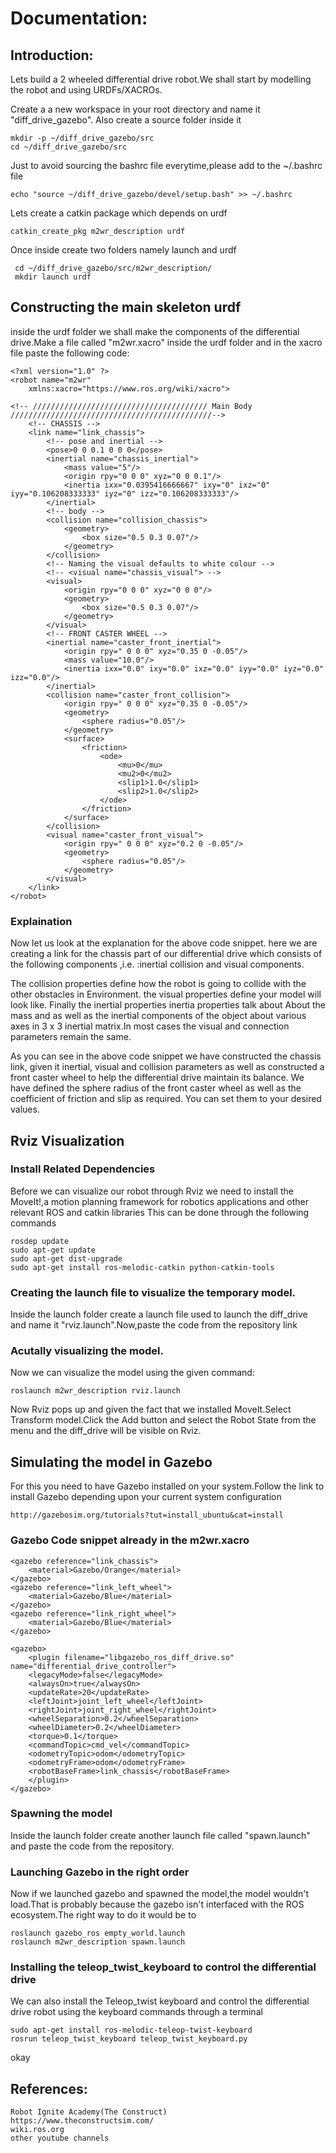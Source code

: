 # Documentation:


## Introduction:
Lets build a 2 wheeled differential drive robot.We shall start by modelling the robot and using URDFs/XACROs.

Create a a new workspace in your root directory and name it "diff_drive_gazebo".
Also create a source folder inside it 

    mkdir -p ~/diff_drive_gazebo/src
    cd ~/diff_drive_gazebo/src

Just to avoid sourcing the bashrc file everytime,please add to the ~/.bashrc file

    echo "source ~/diff_drive_gazebo/devel/setup.bash" >> ~/.bashrc


Lets create a catkin package which depends on urdf

    catkin_create_pkg m2wr_description urdf
    
Once inside create two folders namely launch and urdf

     cd ~/diff_drive_gazebo/src/m2wr_description/
     mkdir launch urdf
    

## Constructing the main skeleton urdf

inside the urdf folder we shall make the components of the differential drive.Make a file called "m2wr.xacro" inside the urdf folder and in the xacro file paste the following code:

    <?xml version="1.0" ?>
    <robot name="m2wr" 
        xmlns:xacro="https://www.ros.org/wiki/xacro">

    <!-- /////////////////////////////////////// Main Body /////////////////////////////////////////////-->
        <!-- CHASSIS -->
        <link name="link_chassis">
            <!-- pose and inertial -->
            <pose>0 0 0.1 0 0 0</pose>
            <inertial name="chassis_inertial">
                <mass value="5"/>
                <origin rpy="0 0 0" xyz="0 0 0.1"/>
                <inertia ixx="0.0395416666667" ixy="0" ixz="0" iyy="0.106208333333" iyz="0" izz="0.106208333333"/>
            </inertial>
            <!-- body -->
            <collision name="collision_chassis">
                <geometry>
                    <box size="0.5 0.3 0.07"/>
                </geometry>
            </collision>
            <!-- Naming the visual defaults to white colour -->
            <!-- <visual name="chassis_visual"> -->
            <visual>
                <origin rpy="0 0 0" xyz="0 0 0"/>
                <geometry>
                    <box size="0.5 0.3 0.07"/>
                </geometry>
            </visual>
            <!-- FRONT CASTER WHEEL -->
            <inertial name="caster_front_inertial">
                <origin rpy=" 0 0 0" xyz="0.35 0 -0.05"/>
                <mass value="10.0"/>
                <inertia ixx="0.0" ixy="0.0" ixz="0.0" iyy="0.0" iyz="0.0" izz="0.0"/>
            </inertial>
            <collision name="caster_front_collision">
                <origin rpy=" 0 0 0" xyz="0.35 0 -0.05"/>
                <geometry>
                    <sphere radius="0.05"/>
                </geometry>
                <surface>
                    <friction>
                        <ode>
                            <mu>0</mu>
                            <mu2>0</mu2>
                            <slip1>1.0</slip1>
                            <slip2>1.0</slip2>
                        </ode>
                    </friction>
                </surface>
            </collision>
            <visual name="caster_front_visual">
                <origin rpy=" 0 0 0" xyz="0.2 0 -0.05"/>
                <geometry>
                    <sphere radius="0.05"/>
                </geometry>
            </visual>
        </link>
    </robot>

### Explaination

Now let us look at the explanation for the above code snippet. here we are creating a link for the  chassis  part of our differential drive which consists of the following components ,i.e. :inertial 
collision and visual components.

 The collision properties define how the robot is going to collide with the other obstacles in Environment.  the visual properties define your model will look like. Finally the inertial properties  inertia properties talk about About the mass and  as well as the inertial components of the object about various axes in 3 x 3 inertial matrix.In  most cases the visual and connection parameters remain the same.

 As you can see in the above code snippet we have constructed the  chassis link,  given it inertial, visual and collision parameters as well as constructed a front caster wheel to help the differential drive maintain its balance. We have defined the sphere radius of the front caster wheel as well as the coefficient of friction and slip as required. You can set them to your desired values.


## Rviz Visualization

### Install Related Dependencies
Before we can visualize our robot through Rviz we need to install the MoveIt!,a motion planning framework for robotics applications and other relevant ROS and catkin libraries
This can be done through the following commands

    rosdep update
    sudo apt-get update
    sudo apt-get dist-upgrade
    sudo apt-get install ros-melodic-catkin python-catkin-tools
    
### Creating the launch file to visualize the temporary model.
Inside the launch folder create a launch file used to launch the diff_drive and name it "rviz.launch".Now,paste the code from the repository link

### Acutally visualizing the model.
Now we can visualize the model using the given command:

    roslaunch m2wr_description rviz.launch 

Now Rviz pops up and given the fact that we installed MoveIt.Select Transform model.Click the Add button and select the Robot State from the menu and the diff_drive will be visible on Rviz.

## Simulating the model in Gazebo
For this you need to have Gazebo installed on your system.Follow the link to install Gazebo depending upon your current system configuration

    http://gazebosim.org/tutorials?tut=install_ubuntu&cat=install

### Gazebo Code snippet already in the m2wr.xacro

    <gazebo reference="link_chassis">
        <material>Gazebo/Orange</material>
    </gazebo>
    <gazebo reference="link_left_wheel">
        <material>Gazebo/Blue</material>
    </gazebo>
    <gazebo reference="link_right_wheel">
        <material>Gazebo/Blue</material>
    </gazebo>
    
    <gazebo>
        <plugin filename="libgazebo_ros_diff_drive.so" name="differential_drive_controller">
        <legacyMode>false</legacyMode>
        <alwaysOn>true</alwaysOn>
        <updateRate>20</updateRate>
        <leftJoint>joint_left_wheel</leftJoint>
        <rightJoint>joint_right_wheel</rightJoint>
        <wheelSeparation>0.2</wheelSeparation>
        <wheelDiameter>0.2</wheelDiameter>
        <torque>0.1</torque>
        <commandTopic>cmd_vel</commandTopic>
        <odometryTopic>odom</odometryTopic>
        <odometryFrame>odom</odometryFrame>
        <robotBaseFrame>link_chassis</robotBaseFrame>
        </plugin>
    </gazebo>

### Spawning the model
Inside the launch folder create another launch file called "spawn.launch" and paste the code from the repository.

### Launching Gazebo in the right order
Now if we launched gazebo and spawned the model,the model wouldn't load.That is probably because the gazebo isn't interfaced with the ROS ecosystem.The right way to do it would be to 

    roslaunch gazebo_ros empty_world.launch
    roslaunch m2wr_description spawn.launch 

### Installing the teleop_twist_keyboard to control the differential drive
We can also install the Teleop_twist keyboard and control the differential drive robot using the keyboard commands through a terminal
    
    sudo apt-get install ros-melodic-teleop-twist-keyboard 
    rosrun teleop_twist_keyboard teleop_twist_keyboard.py


okay


## References:
    Robot Ignite Academy(The Construct)
    https://www.theconstructsim.com/
    wiki.ros.org
    other youtube channels
